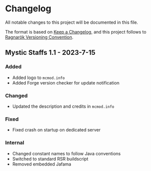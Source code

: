 # Changelog

All notable changes to this project will be documented in this file.

The format is based on [Keep a Changelog](https://keepachangelog.com/en/1.0.0/), and this project follows to [Ragnarök Versioning Convention](https://shor.cz/ragnarok_versioning_convention).

## Mystic Staffs 1.1 - 2023-7-15

### Added

- Added logo to `mcmod.info`
- Added Forge version checker for update notification

### Changed

- Updated the description and credits in `mcmod.info`

### Fixed

- Fixed crash on startup on dedicated server

### Internal

- Changed constant names to follow Java conventions
- Switched to standard RSR buildscript
- Removed embedded Jafama
